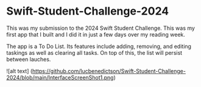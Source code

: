 # Swift-Student-Challenge-2024
This was my submission to the 2024 Swift Student Challenge. 
This was my first app that I built and I did it in just a few days over my reading week. 

The app is a To Do List. Its features include adding, removing, and editing taskings as well as clearing all tasks. 
On top of this, the list will persist between lauches.

![alt text] (https://github.com/lucbenedictson/Swift-Student-Challenge-2024/blob/main/InterfaceScreenShot1.png)
